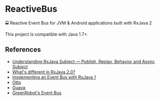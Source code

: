 # ReactiveBus
🚍 Reactive Event Bus for JVM & Android applications built with RxJava 2

This project is compatible with Java 1.7+.

References
----------
- [Understanding RxJava Subject — Publish, Replay, Behavior and Async Subject](https://blog.mindorks.com/understanding-rxjava-subject-publish-replay-behavior-and-async-subject-224d663d452f)
- [What's different in RxJava 2.0?](https://github.com/ReactiveX/RxJava/wiki/What%27s-different-in-2.0)
- [Implementing an Event Bus with RxJava 1](https://blog.kaush.co/2014/12/24/implementing-an-event-bus-with-rxjava-rxbus/)
- [Otto](https://github.com/square/otto)
- [Guava](https://github.com/google/guava)
- [GreenRobot's Event Bus](https://github.com/greenrobot/EventBus)
